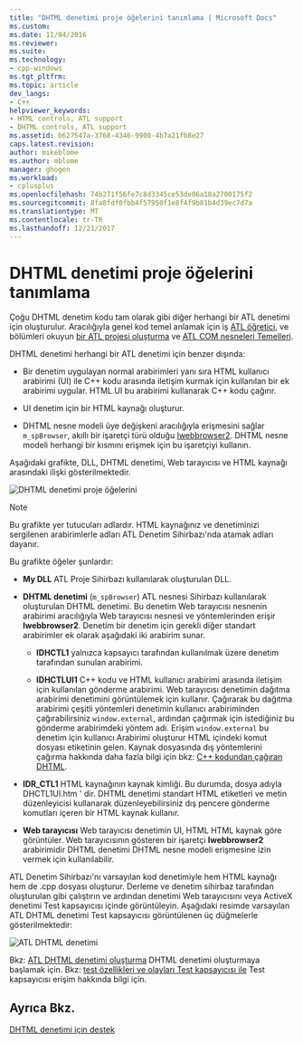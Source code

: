 ```yaml
---
title: "DHTML denetimi proje öğelerini tanımlama | Microsoft Docs"
ms.custom: 
ms.date: 11/04/2016
ms.reviewer: 
ms.suite: 
ms.technology:
- cpp-windows
ms.tgt_pltfrm: 
ms.topic: article
dev_langs:
- C++
helpviewer_keywords:
- HTML controls, ATL support
- DHTML controls, ATL support
ms.assetid: b627547a-3768-4346-9900-4b7a21fb8e27
caps.latest.revision: 
author: mikeblome
ms.author: mblome
manager: ghogen
ms.workload:
- cplusplus
ms.openlocfilehash: 74b271f56fe7c8d3345ce53de06a18a2700175f2
ms.sourcegitcommit: 8fa8fdf0fbb4f57950f1e8f4f9b81b4d39ec7d7a
ms.translationtype: MT
ms.contentlocale: tr-TR
ms.lasthandoff: 12/21/2017
---
```

# <a name="identifying-the-elements-of-the-dhtml-control-project"></a>DHTML denetimi proje öğelerini tanımlama
Çoğu DHTML denetim kodu tam olarak gibi diğer herhangi bir ATL denetimi için oluşturulur. Aracılığıyla genel kod temel anlamak için iş [ATL öğretici](../atl/active-template-library-atl-tutorial.md), ve bölümleri okuyun [bir ATL projesi oluşturma](../atl/reference/creating-an-atl-project.md) ve [ATL COM nesneleri Temelleri](../atl/fundamentals-of-atl-com-objects.md).  
  
 DHTML denetimi herhangi bir ATL denetimi için benzer dışında:  
  
-   Bir denetim uygulayan normal arabirimleri yanı sıra HTML kullanıcı arabirimi (UI) ile C++ kodu arasında iletişim kurmak için kullanılan bir ek arabirimi uygular. HTML UI bu arabirimi kullanarak C++ kodu çağırır.  
  
-   UI denetim için bir HTML kaynağı oluşturur.  
  
-   DHTML nesne modeli üye değişkeni aracılığıyla erişmesini sağlar `m_spBrowser`, akıllı bir işaretçi türü olduğu [Iwebbrowser2](https://msdn.microsoft.com/library/aa752127.aspx). DHTML nesne modeli herhangi bir kısmını erişmek için bu işaretçiyi kullanın.  
  
 Aşağıdaki grafikte, DLL, DHTML denetimi, Web tarayıcısı ve HTML kaynağı arasındaki ilişki gösterilmektedir.  
  
 ![DHTML denetimi proje öğelerini](../atl/media/vc52en1.gif "vc52en1")  
  
> [!NOTE]
>  Bu grafikte yer tutucuları adlardır. HTML kaynağınız ve denetiminizi sergilenen arabirimlerle adları ATL Denetim Sihirbazı'nda atamak adları dayanır.  
  
 Bu grafikte öğeler şunlardır:  
  
-   **My DLL** ATL Proje Sihirbazı kullanılarak oluşturulan DLL.  
  
-   **DHTML denetimi** (`m_spBrowser`) ATL nesnesi Sihirbazı kullanılarak oluşturulan DHTML denetimi. Bu denetim Web tarayıcısı nesnenin arabirimi aracılığıyla Web tarayıcısı nesnesi ve yöntemlerinden erişir **Iwebbrowser2**. Denetim bir denetim için gerekli diğer standart arabirimler ek olarak aşağıdaki iki arabirim sunar.  
  
    -   **IDHCTL1** yalnızca kapsayıcı tarafından kullanılmak üzere denetim tarafından sunulan arabirimi.  
  
    -   **IDHCTLUI1** C++ kodu ve HTML kullanıcı arabirimi arasında iletişim için kullanılan gönderme arabirimi. Web tarayıcısı denetimin dağıtma arabirimi denetimini görüntülemek için kullanır. Çağırarak bu dağıtma arabirimi çeşitli yöntemleri denetimin kullanıcı arabiriminden çağırabilirsiniz `window.external`, ardından çağırmak için istediğiniz bu gönderme arabirimdeki yöntem adı. Erişim `window.external` bu denetim için kullanıcı Arabirimi oluşturur HTML içindeki komut dosyası etiketinin gelen. Kaynak dosyasında dış yöntemlerini çağırma hakkında daha fazla bilgi için bkz: [C++ kodundan çağıran DHTML](../atl/calling-cpp-code-from-dhtml.md).  
  
-   **IDR_CTL1** HTML kaynağının kaynak kimliği. Bu durumda, dosya adıyla DHCTL1UI.htm ' dir. DHTML denetimi standart HTML etiketleri ve metin düzenleyicisi kullanarak düzenleyebilirsiniz dış pencere gönderme komutları içeren bir HTML kaynak kullanır.  
  
-   **Web tarayıcısı** Web tarayıcısı denetimin UI, HTML HTML kaynak göre görüntüler. Web tarayıcısının gösteren bir işaretçi **Iwebbrowser2** arabirimidir DHTML denetimi DHTML nesne modeli erişmesine izin vermek için kullanılabilir.  
  
 ATL Denetim Sihirbazı'nı varsayılan kod denetimiyle hem HTML kaynağı hem de .cpp dosyası oluşturur. Derleme ve denetim sihirbaz tarafından oluşturulan gibi çalıştırın ve ardından denetimi Web tarayıcısını veya ActiveX denetimi Test kapsayıcısı içinde görüntüleyin. Aşağıdaki resimde varsayılan ATL DHTML denetimi Test kapsayıcısı görüntülenen üç düğmelerle gösterilmektedir:  
  
 ![ATL DHTML denetimi](../atl/media/vc52en2.gif "vc52en2")  
  
 Bkz: [ATL DHTML denetimi oluşturma](../atl/creating-an-atl-dhtml-control.md) DHTML denetimi oluşturmaya başlamak için. Bkz: [test özellikleri ve olayları Test kapsayıcısı ile](../mfc/testing-properties-and-events-with-test-container.md) Test kapsayıcısı erişim hakkında bilgi için.  
  
## <a name="see-also"></a>Ayrıca Bkz.  
 [DHTML denetimi için destek](../atl/atl-support-for-dhtml-controls.md)

